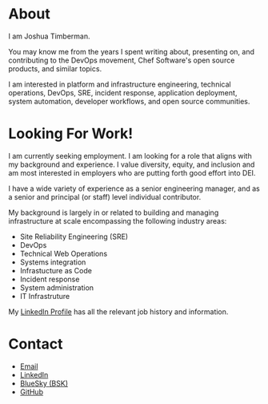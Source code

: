 # About

I am Joshua Timberman.

You may know me from the years I spent writing about, presenting on, and contributing to the DevOps movement, Chef Software's open source products, and similar topics.

I am interested in platform and infrastructure engineering, technical operations, DevOps, SRE, incident response, application deployment, system automation, developer workflows, and open source communities.

# Looking For Work!

I am currently seeking employment. I am looking for a role that aligns with my background and experience. I value diversity, equity, and inclusion and am most interested in employers who are putting forth good effort into DEI.

I have a wide variety of experience as a senior engineering manager, and as a senior and principal (or staff) level individual contributor. 

My background is largely in or related to building and managing infrastructure at scale encompassing the following industry areas:

* Site Reliability Engineering (SRE)
* DevOps
* Technical Web Operations
* Systems integration
* Infrastucture as Code
* Incident response
* System administration
* IT Infrastruture

My [LinkedIn Profile](https://www.linkedin.com/in/jtimberman/) has all the relevant job history and information.

# Contact

* [Email](mailto:me@jtimberman.name)
* [LinkedIn](https://www.linkedin.com/in/jtimberman/)
* [BlueSky (BSK)](https://bsky.app/profile/jtimberman.bsky.social)
* [GitHub](https://github.com/jtimberman)
